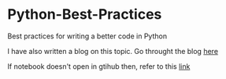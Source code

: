 # Python-Best-Practices
Best practices for writing a better code in Python

I have also written a blog on this topic. Go throught the blog [here](https://medium.com/@mohankrishnagupta/python-best-practices-4ad47c81b9bc)<br>


If notebook doesn't open in gtihub then, refer to this [link](https://nbviewer.org/github/Mohan-Gupta/Python-Best-Practices/blob/main/Python%20Best%20Practices.ipynb)
